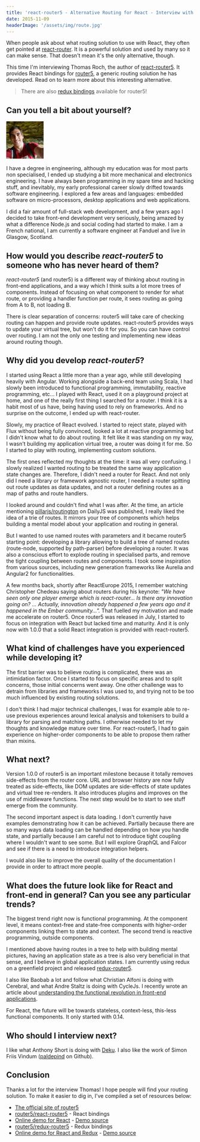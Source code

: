 ```yaml
---
title: 'react-router5 - Alternative Routing for React - Interview with Thomas Roch'
date: 2015-11-09
headerImage: '/assets/img/route.jpg'
---
```


When people ask about what routing solution to use with React, they often get pointed at [react-router](https://github.com/rackt/react-router). It is a powerful solution and used by many so it can make sense. That doesn't mean it's the only alternative, though.

This time I'm interviewing Thomas Roch, the author of [react-router5](https://github.com/router5/react-router5). It provides React bindings for [router5](https://router5.github.io/), a generic routing solution he has developed. Read on to learn more about this interesting alternative.

> There are also [redux bindings](https://github.com/router5/redux-router5) available for router5!

## Can you tell a bit about yourself?

<p>
<span class="author">
  <img src="/assets/img/roch.jpg" alt="Thomas Roch" class='author' width='100' height='100' />
</span>
</p>

I have a degree in engineering, although my education was for most parts non specialised, I ended up studying a bit more mechanical and electronics engineering. I have always been programming in my spare time and hacking stuff, and inevitably, my early professional career slowly drifted towards software engineering. I explored a few areas and languages: embedded software on micro-processors, desktop applications and web applications.

I did a fair amount of full-stack web development, and a few years ago I decided to take front-end development very seriously, being amazed by what a difference Node.js and social coding had started to make. I am a French national, I am currently a software engineer at Fanduel and live in Glasgow, Scotland.

## How would you describe *react-router5* to someone who has never heard of them?

*react-router5* (and router5) is a different way of thinking about routing in front-end applications, and a way which I think suits a lot more trees of components. Instead of focusing on what component to render for what route, or providing a handler function per route, it sees routing as going from A to B, not loading B.

There is clear separation of concerns: router5 will take care of checking routing can happen and provide route updates. react-router5 provides ways to update your virtual tree, but won't do it for you. So you can have control over routing. I am not the only one testing and implementing new ideas around routing though.

## Why did you develop *react-router5*?

I started using React a little more than a year ago, while still developing heavily with Angular. Working alongside a back-end team using Scala, I had slowly been introduced to functional programming, immutability, reactive programming, etc... I played with React, used it on a playground project at home, and one of the really first thing I searched for a router. I think it is a habit most of us have, being having used to rely on frameworks. And no surprise on the outcome, I ended up with react-router.

Slowly, my practice of React evolved. I started to reject state, played with Flux without being fully convinced, looked a lot at reactive programming but I didn't know what to do about routing. It felt like it was standing on my way, I wasn't building my application virtual tree, a router was doing it for me. So I started to play with routing, implementing custom solutions.

The first ones reflected my thoughts at the time: it was all very confusing. I slowly realized I wanted routing to be treated the same way application state changes are. Therefore, I didn't need a router for React. And not only did I need a library or framework agnostic router, I needed a router spitting out route updates as data updates, and not a router defining routes as a map of paths and route handlers.

I looked around and couldn't find what I was after. At the time, an article mentioning [pillarjs/routington](https://github.com/pillarjs/routington) on DailyJS was published, I really liked the idea of a trie of routes. It mirrors your tree of components which helps building a mental model about your application and routing in general.

But I wanted to use named routes with parameters and it became router5 starting point: developing a library allowing to build a tree of named routes (route-node, supported by path-parser) before developing a router. It was also a conscious effort to explode routing in specialised parts, and remove the tight coupling between routes and components. I took some inspiration from various sources, including new generation frameworks like Aurelia and Angular2 for functionalities.

A few months back, shortly after ReactEurope 2015, I remember watching Christopher Chedeau saying about routers during his keynote: _"We have seen only one player emerge which is react-router... Is there any innovation going on? ... Actually, innovation already happened a few years ago and it happened in the Ember community..."._ That fuelled my motivation and made me accelerate on router5. Once router5 was released in July, I started to focus on integration with React but lacked time and maturity. And it is only now with 1.0.0 that a solid React integration is provided with react-router5.

## What kind of challenges have you experienced while developing it?

The first barrier was to believe routing is complicated, there was an intimidation factor. Once I started to focus on specific areas and to split concerns, those initial concerns went away. One other challenge was to detrain from libraries and frameworks I was used to, and trying not to be too much influenced by existing routing solutions.

I don't think I had major technical challenges, I was for example able to re-use previous experiences around lexical analysis and tokenisers to build a library for parsing and matching paths. I otherwise needed to let my thoughts and knowledge mature over time. For react-router5, I had to gain experience on higher-order components to be able to propose them rather than mixins.

## What next?

Version 1.0.0 of router5 is an important milestone because it totally removes side-effects from the router core. URL and browser history are now fully treated as side-effects, like DOM updates are side-effects of state updates and virtual tree re-renders. It also introduces plugins and improves on the use of middleware functions. The next step would be to start to see stuff emerge from the community.

The second important aspect is data loading. I don't currently have examples demonstrating how it can be achieved. Partially because there are so many ways data loading can be handled depending on how you handle state, and partially because I am careful not to introduce tight coupling where I wouldn't want to see some. But I will explore GraphQL and Falcor and see if there is a need to introduce integration helpers.

I would also like to improve the overall quality of the documentation I provide in order to attract more people.

## What does the future look like for React and front-end in general? Can you see any particular trends?

The biggest trend right now is functional programming. At the component level, it means context-free and state-free components with higher-order components linking them to state and context. The second trend is reactive programming, outside components.

I mentioned above having routes in a tree to help with building mental pictures, having an application state as a tree is also very beneficial in that sense, and I believe in global application states. I am currently using redux on a greenfield project and released [redux-router5](https://github.com/router5/redux-router5).

I also like Baobab a lot and follow what Christian Alfoni is doing with Cerebral, and what Andre Staltz is doing with CycleJs. I recently wrote an article about [understanding the functional revolution in front-end applications](http://blog.reactandbethankful.com/posts/2015/09/15/understanding-the-functional-revolution/).

For React, the future will be towards stateless, context-less, this-less functional components. It only started with 0.14.

## Who should I interview next?

I like what Anthony Short is doing with [Deku](https://github.com/dekujs/deku). I also like the work of Simon Friis Vindum ([paldepind](https://github.com/paldepind) on Github).

## Conclusion

Thanks a lot for the interview Thomas! I hope people will find your routing solution. To make it easier to dig in, I've compiled a set of resources below:

* [The official site of router5](https://router5.github.io/)
* [router5/react-router5](https://github.com/router5/react-router5) - React bindings
* [Online demo for React](https://router5.github.io/docs/with-react.html#/inbox) - [Demo source](https://github.com/router5/examples/tree/master/apps/react)
* [router5/redux-router5](https://github.com/router5/redux-router5) - Redux bindings
* [Online demo for React and Redux](https://router5.github.io/docs/with-react-redux.html#/inbox) - [Demo source](https://github.com/router5/examples/tree/master/apps/react-redux)

